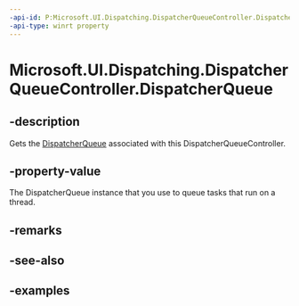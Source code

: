 ```yaml
---
-api-id: P:Microsoft.UI.Dispatching.DispatcherQueueController.DispatcherQueue
-api-type: winrt property
---
```


# Microsoft.UI.Dispatching.DispatcherQueueController.DispatcherQueue

<!--
public Microsoft.UI.Dispatching.DispatcherQueue DispatcherQueue { get; }
-->

## -description

Gets the [DispatcherQueue](dispatcherqueue.md) associated with this DispatcherQueueController.

## -property-value

The DispatcherQueue instance that you use to queue tasks that run on a thread.

## -remarks

## -see-also

## -examples
